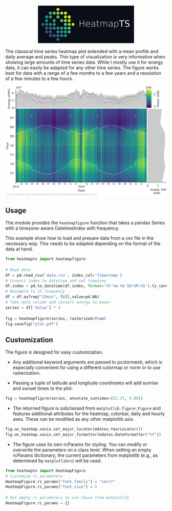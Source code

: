 <p align="center" width="100%">
<img src="docs/logo_wide.png" width="300">
</p>

The classical time series heatmap plot extended with a mean profile and daily average and peaks.
This type of visualization is very informative when showing large amounts of time series data.
While I mostly use it for energy data, it can easily be adapted for any other time series.
The figure works best for data with a range of a few months to a few years and a resolution of a few minutes to a few hours.

<picture>
  <source media="(prefers-color-scheme: dark)" srcset="docs/sample-dark.png">
  <img alt="Sample plot created with HeatmapTS" src="docs/sample-light.png">
</picture>

<!-- ## Installation -->

<!-- The package is available on [PyPi](): -->
<!-- ```sh -->
<!-- pip install heatmapts -->
<!-- ``` -->

<!-- Alternatively, you can install it from GitHub: -->
<!-- ```sh -->
<!-- pip install git+https://github.com/markus-kreft/HeatmapTS -->
<!-- ``` -->
<!-- or simply clone this repository and work in the local directory. -->


## Usage

The module provides the `heatmapfigure` function that takes a pandas Series with a timezone-aware DatetimeIndex with frequency.

This example show how to load and prepare data from a csv file in the necessary way.
This needs to be adapted depending on the format of the data at hand.

```python
from heatmapts import heatmapfigure

# Read data
df = pd.read_csv('data.csv', index_col='Timestamp')
# Convert index to datetime and set timezone
df.index = pd.to_datetime(df.index, format='%Y-%m-%d %H:%M:%S').tz_convert('Europe/Zurich')
# Resample to 15 frequency
df = df.asfreq("15min", fill_value=pd.NA)
# Take data column and convert energy to power
series = df['Value'] * 4

fig = heatmapfigure(series, rasterized=True)
fig.savefig("plot.pdf")
```

## Customization

The figure is designed for easy customization.

- Any additional keyword arguments are passed to pcolormesh, which is especially convenient for using a different colormap or norm or to use rasterization.

<!-- norm = colors.TwoSlopeNorm(vcenter=0) | colors.CenteredNorm() -->
<!-- cmap = 'gist_rainbow_r' | 'guppy' | 'fusion_r' -->

- Passing a tuple of latitude and longitude coordinates will add sunrise and sunset times to the plot.

```python
fig = heatmapfigure(series, annotate_suntimes=(52.37, 4.90))
```

- The returned figure is subclassed from `matplotlib.figure.Figure` and features additional attributes for the heatmap, colorbar, daily and hourly axes.
These can be modified as any other matplotlib axis.

```python
fig.ax_heatmap.xaxis.set_major_locator(mdates.YearLocator())
fig.ax_heatmap.xaxis.set_major_formatter(mdates.DateFormatter("%Y"))
```

- The figure uses its own rcParams for styling.
  You can modify or overwrite the parameters on a class level.
  When setting an empty rcParams dictionary, the current parameters from matplotlib (e.g., as determined by `matplotlibrc`) will be used.

```python
from heatmapts import HeatmapFigure
# Customize rc parameters
HeatmapFigure.rc_params["font.family"] = "serif"
HeatmapFigure.rc_params["font.size"] = 5

# Set empty rc parameters to use those from matplotlib
HeatmapFigure.rc_params = {}
```
